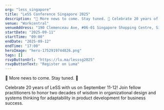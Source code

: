 ```yaml
---
org: "less_singapore"
title: "LeSS Conference Singapore 2025"
description: "📣 More news to come. Stay tuned. 📣 Celebrate 20 years of LeSS with us on September 11-12! Join fellow practitioners to honor two decades of wisdom in…"
venue: "Workcentral"
venueAddress: "190 Clemenceau Ave, #06-01 Singapore Shopping Centre, Singapore 239924 The Dining Hall"
startDate: "2025-09-11"
startTime: "09:00"
endDate: "2025-09-12"
endTime: "17:00"
heroImage: "hero-1752919744826.png"
tags: []
rsvpButtonUrl: "https://lu.ma/lesssg2025"
rsvpButtonText: "Register on Luma"
---
```


​📣 More news to come. Stay tuned. 📣

​Celebrate 20 years of LeSS with us on September 11-12! Join fellow practitioners to honor two decades of wisdom in organizational design and systems thinking for adaptability in product development for business success.